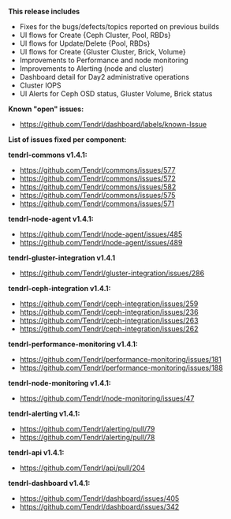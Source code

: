 **This release includes**

* Fixes for the bugs/defects/topics reported on previous builds
* UI flows for Create {Ceph Cluster, Pool, RBDs}
* UI flows for Update/Delete {Pool, RBDs}
* UI flows for Create {Gluster Cluster, Brick, Volume}
* Improvements to Performance and node monitoring 
* Improvements to Alerting (node and cluster)
* Dashboard detail for Day2 administrative operations
* Cluster IOPS
* UI Alerts for Ceph OSD status, Gluster Volume, Brick status

**Known "open" issues:**
* https://github.com/Tendrl/dashboard/labels/known-Issue

**List of issues fixed per component:**

**tendrl-commons v1.4.1:**
* https://github.com/Tendrl/commons/issues/577
* https://github.com/Tendrl/commons/issues/572
* https://github.com/Tendrl/commons/issues/582
* https://github.com/Tendrl/commons/issues/575
* https://github.com/Tendrl/commons/issues/571

**tendrl-node-agent v1.4.1:**
* https://github.com/Tendrl/node-agent/issues/485
* https://github.com/Tendrl/node-agent/issues/489

**tendrl-gluster-integration v1.4.1**
* https://github.com/Tendrl/gluster-integration/issues/286

**tendrl-ceph-integration v1.4.1:**
* https://github.com/Tendrl/ceph-integration/issues/259
* https://github.com/Tendrl/ceph-integration/issues/236
* https://github.com/Tendrl/ceph-integration/issues/263
* https://github.com/Tendrl/ceph-integration/issues/262

**tendrl-performance-monitoring v1.4.1:**
* https://github.com/Tendrl/performance-monitoring/issues/181
* https://github.com/Tendrl/performance-monitoring/issues/188

**tendrl-node-monitoring v1.4.1:**
* https://github.com/Tendrl/node-monitoring/issues/47

**tendrl-alerting v1.4.1:**
* https://github.com/Tendrl/alerting/pull/79
* https://github.com/Tendrl/alerting/pull/78

**tendrl-api v1.4.1:**
* https://github.com/Tendrl/api/pull/204

**tendrl-dashboard v1.4.1:**
* https://github.com/Tendrl/dashboard/issues/405
* https://github.com/Tendrl/dashboard/issues/342